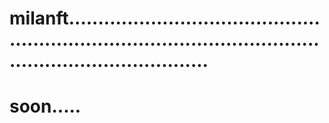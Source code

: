 # milanft..................................................................................................................................
# soon.....
